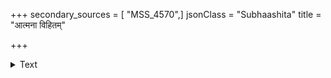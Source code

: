 +++
secondary_sources = [ "MSS_4570",]
jsonClass = "Subhaashita"
title = "आत्मना विहितम्"

+++

<details><summary>Text</summary>

आत्मना विहितं दुःखम् आत्मना विहितं सुखम्।  
गर्भशय्यामुपादाय भुज्यते पौर्वदेहिकम्॥
</details>
